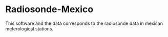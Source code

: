 # Radiosonde-Mexico
This software and the data corresponds to the radiosonde data in mexican meterological stations.
